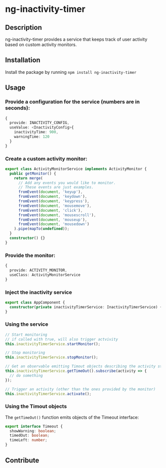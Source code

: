 # ng-inactivity-timer

## Description

ng-inactivity-timer provides a service that keeps track of user activity based on custom activity monitors.

## Installation

Install the package by running
`npm install ng-inactivity-timer`

## Usage

### Provide a configuration for the service (numbers are in seconds):

```typescript
{
  provide: INACTIVITY_CONFIG,
  useValue: <InactivityConfig>{
    inactivityTime: 900,
    warningTime: 120
  }
}
```

### Create a custom activity monitor:

```typescript
export class ActivityMonitorService implements ActivityMonitor {
  public getMonitor() {
    return merge(
      // Add any events you would like to monitor.
      // These events are just examples.
      fromEvent(document, 'keyup'),
      fromEvent(document, 'keydown'),
      fromEvent(document, 'keypress'),
      fromEvent(document, 'mousemove'),
      fromEvent(document, 'click'),
      fromEvent(document, 'mousescroll'),
      fromEvent(document, 'mouseup'),
      fromEvent(document, 'mousedown')
    ).pipe(mapTo(undefined));
  }
  constructor() {}
}
```

### Provide the monitor:

```typescript
{
  provide: ACTIVITY_MONITOR,
  useClass: ActivityMonitorService
}
```

### Inject the inactivity service

```typescript
export class AppComponent {
  constructor(private inactivityTimerService: InactivityTimerService) {}
}
```

### Using the service

```typescript
// Start monitoring
// if called with true, will also trigger actvivity
this.inactivityTimerService.startMonitor();

// Stop monitoring
this.inactivityTimerService.stopMonitor();

// Get an observable emitting Timout objects describing the activity status
this.inactivityTimerService.getTimeOut().subscribe(activity => {
  // do something
});

// Trigger an activity (other than the ones provided by the monitor)
this.inactivityTimerService.activate();
```

### Using the Timout objects

The `getTimeOut()` function emits objects of the Timeout interface:

```typescript
export interface Timeout {
  showWarning: boolean;
  timedOut: boolean;
  timeLeft: number;
}
```

## Contribute
